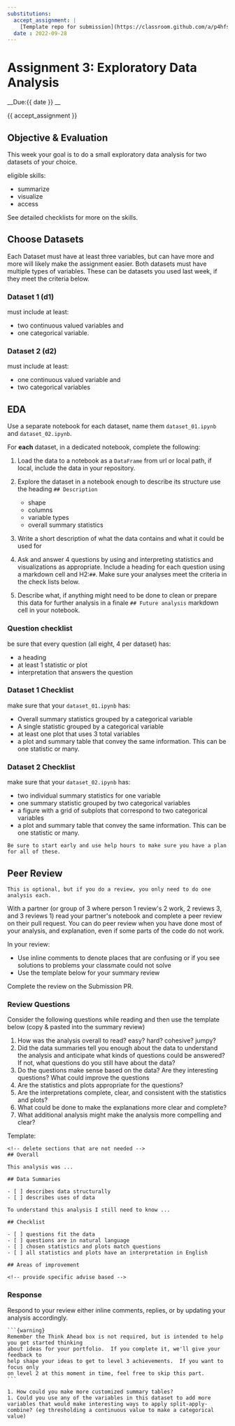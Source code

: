 ```yaml
---
substitutions:
  accept_assignment: |
    [Template repo for submission](https://classroom.github.com/a/p4hfsMTX)
  date : 2022-09-28
---
```


# Assignment 3: Exploratory Data Analysis

__Due:{{ date }} __

{{ accept_assignment }}

## Objective & Evaluation

This week your goal is to do a small exploratory data analysis for two datasets of your choice.

eligible skills:
- summarize
- visualize
- access

See detailed checklists for more on the skills.

## Choose Datasets

Each Dataset must have at least three variables, but can have more and more will
 likely make the assignment easier. Both datasets
must have multiple types of variables. These can be datasets you used last week,
if they meet the criteria below.

### Dataset 1 (d1)

must include at least:
- two continuous valued variables and
- one categorical variable.


### Dataset 2 (d2)

must include at least:
- one continuous valued variable and
- two categorical variables


## EDA

Use a separate notebook for each dataset, name them `dataset_01.ipynb` and `dataset_02.ipynb`.

For **each** dataset, in a dedicated notebook, complete the following:

1. Load the data to a notebook as a `DataFrame` from url or local path, if local, include the data in your repository.
1. Explore the dataset in a notebook enough to describe its structure use the heading `## Description`

    - shape
    - columns
    - variable types
    - overall summary statistics
1. Write a short description of what the data contains and what it could be used for
1. Ask and answer 4 questions by using and interpreting statistics and visualizations as appropriate. Include a heading for each question using a markdown cell and H2:`##`. Make sure your analyses meet the criteria in the check lists below.
1. Describe what, if anything might need to be done to clean or prepare this data for further analysis in a finale `## Future analysis` markdown cell in your notebook.


### Question checklist

be sure that every question (all eight, 4 per dataset) has:
- a heading
- at least 1 statistic or plot
- interpretation that answers the question



### Dataset 1 Checklist
make sure that your `dataset_01.ipynb` has:


- Overall summary statistics grouped by a categorical variable
-  A single statistic grouped by a categorical variable
- at least one plot that uses 3 total variables
-  a plot and summary table that convey the same information. This can be one statistic or many.


### Dataset 2 Checklist
make sure that your `dataset_02.ipynb` has:

- two individual summary statistics for one variable
- one summary statistic grouped by two categorical variables
- a figure with a grid of subplots that correspond to two categorical variables
- a plot and summary table that convey the same information. This can be one statistic or many.



```{tip}
Be sure to start early and use help hours to make sure you have a plan for all of these.
```

## Peer Review

```{note}
This is optional, but if you do a review, you only need to do one analysis each.
```


With a partner (or group of 3 where person 1 review's 2 work, 2 reviews 3, and 3 reviews 1) read
your partner's notebook and complete a peer review on their pull request.  You can do peer review
when you have done most of your analysis, and explanation, even if some parts of the code do not
work.

In your review:
- Use inline comments to denote places that are confusing or if you see solutions to problems your classmate could not solve
- Use the template below for your summary review

Complete the review on the Submission PR. 

### Review Questions

Consider the following questions while reading and then use the template below (copy & pasted into the summary review)
1. How was the analysis overall to read? easy? hard? cohesive? jumpy?
1. Did the data summaries tell you enough about the data to understand the analysis and anticipate what kinds of questions could be answered? If not, what questions do you still have about the data?
1. Do the questions make sense based on the data? Are they interesting questions? What could improve the questions
1. Are the statistics and plots appropriate for the questions?
1. Are the interpretations complete, clear, and consistent with the statistics and plots?
1. What could be done to make the explanations more clear and complete?
1. What additional analysis might make the analysis more compelling and clear?


Template:
```
<!-- delete sections that are not needed -->
## Overall  

This analysis was ...

## Data Summaries

- [ ] describes data structurally
- [ ] describes uses of data

To understand this analysis I still need to know ...

## Checklist

- [ ] questions fit the data
- [ ] questions are in natural language
- [ ] chosen statistics and plots match questions
- [ ] all statistics and plots have an interpretation in English

## Areas of improvement

<!-- provide specific advise based -->

```


### Response

Respond to your review either inline comments, replies, or by updating your analysis accordingly.



````{margin}
```{warning}
Remember the Think Ahead box is not required, but is intended to help you get started thinking
about ideas for your portfolio.  If you complete it, we'll give your feedback to
help shape your ideas to get to level 3 achievements.  If you want to focus only
on level 2 at this moment in time, feel free to skip this part.
```
````

```{admonition} Think Ahead
1. How could you make more customized summary tables?
1. Could you use any of the variables in this dataset to add more variables that would make interesting ways to apply split-apply-combine? (eg thresholding a continuous value to make a categorical value)
```
